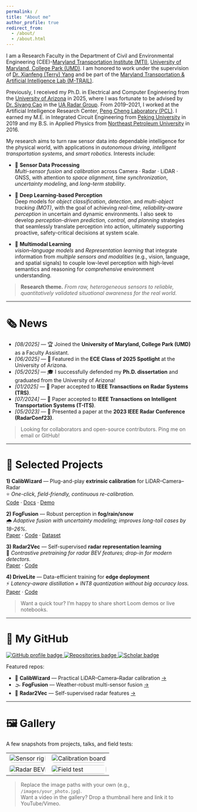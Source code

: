 ```yaml
---
permalink: /
title: "About me"
author_profile: true
redirect_from:
  - /about/
  - /about.html
---
```



I am a Research Faculty in the Department of Civil and Environmental Engineering (CEE)-[Maryland Transportation Institute (MTI)](https://mti.umd.edu/), [University of Maryland, College Park (UMD)](https://umd.edu/). I am honored to work under the supervision of [Dr. Xianfeng (Terry) Yang](https://cee.umd.edu/clark/faculty/1706/Xianfeng-Terry-Yang) and be part of the [Maryland Transportation & Artificial Intelligence Lab (M-TRAIL)](https://mtrail.umd.edu/). 

Previously, I received my Ph.D. in Electrical and Computer Engineering from the [University of Arizona](https://ece.engineering.arizona.edu/) in 2025, where I was fortunate to be advised by [Dr. Siyang Cao](https://ece.engineering.arizona.edu/faculty-staff/faculty/siyang-cao) in the [UA Radar Group](https://github.com/radar-lab). From 2019–2021, I worked at the Artificial Intelligence Research Center, [Peng Cheng Laboratory (PCL)](https://www.pcl.ac.cn/). I earned my M.E. in Integrated Circuit Engineering from [Peking University](https://english.pku.edu.cn/) in 2019 and my B.S. in Applied Physics from [Northeast Petroleum University](https://www.nepu.edu.cn/en/) in 2016. 



My research aims to turn raw sensor data into dependable intelligence for the physical world, with applications in *autonomous driving*, *intelligent transportation systems*, and *smart robotics*. Interests include:
- 📡 **Sensor Data Processing**  
  *Multi-sensor fusion* and *calibration* across Camera · Radar · LiDAR · GNSS, with attention to *space alignment*, *time synchronization*, *uncertainty modeling*, and *long-term stability*.

- 🎯 **Deep Learning-based Perception**  
  Deep models for *object classification*, *detection*, and *multi-object tracking (MOT)*, with the goal of achieving *real-time, reliability-aware perception* in uncertain and dynamic environments. I also seek to develop *perception-driven prediction, control, and planning* strategies that seamlessly translate perception into action, ultimately supporting proactive, safety-critical decisions at system scale.

- 🔀 **Multimodal Learning**  
  *vision–language models* and *Representation learning* that integrate information from *multiple sensors and modalities* (e.g., vision, language, and spatial signals) to couple low-level perception with high-level semantics and reasoning for *comprehensive* environment understanding.


> **Research theme.** *From raw, heterogeneous sensors to reliable, quantitatively validated situational awareness for the real world.*

---


# 🗞️ News  
- *[08/2025]* — 🏆 Joined the **University of Maryland, College Park (UMD)** as a Faculty Assistant.  
- *[06/2025]* — 🌟 Featured in the **ECE Class of 2025 Spotlight** at the University of Arizona.  
- *[05/2025]* — 🎓 I successfully defended my **Ph.D. dissertation** and graduated from the University of Arizona!  
- *[01/2025]* — 📄 Paper accepted to **IEEE Transactions on Radar Systems (TRS)**.  
- *[07/2024]* — 📄 Paper accepted to **IEEE Transactions on Intelligent Transportation Systems (T-ITS)**.  
- *[05/2023]* — 🎤 Presented a paper at the **2023 IEEE Radar Conference (RadarConf23)**.  

> Looking for collaborators and open-source contributors. Ping me on email or GitHub!

---

# 🧪 Selected Projects
**1) CalibWizard** — Plug-and-play **extrinsic calibration** for LiDAR–Camera–Radar  
⭐ *One-click, field-friendly, continuous re-calibration.*  
[Code](#) · [Docs](#) · [Demo](#)

**2) FogFusion** — Robust perception in **fog/rain/snow**  
🌧️ *Adaptive fusion with uncertainty modeling; improves long-tail cases by 18–26%.*  
[Paper](#) · [Code](#) · [Dataset](#)

**3) Radar2Vec** — Self-supervised **radar representation learning**  
🧭 *Contrastive pretraining for radar BEV features; drop-in for modern detectors.*  
[Paper](#) · [Code](#)

**4) DriveLite** — Data-efficient training for **edge deployment**  
⚡ *Latency-aware distillation + INT8 quantization without big accuracy loss.*  
[Paper](#) · [Code](#)

> Want a quick tour? I’m happy to share short Loom demos or live notebooks.

---

# 🧰 My GitHub
<p>
  <a href="https://github.com/leicheng5" target="_blank">
    <img src="https://img.shields.io/badge/GitHub-leicheng5-181717?logo=github" alt="GitHub profile badge">
  </a>
  <a href="https://github.com/leicheng5?tab=repositories" target="_blank">
    <img src="https://img.shields.io/badge/Repositories-Explore-blue" alt="Repositories badge">
  </a>
  <a href="https://scholar.google.com/" target="_blank">
    <img src="https://img.shields.io/badge/Google%20Scholar-Profile-0b6ef6?logo=googlescholar&logoColor=white" alt="Scholar badge">
  </a>
</p>

Featured repos:
- 🔧 **CalibWizard** — Practical LiDAR–Camera–Radar calibration [→](#)  
- 🌫️ **FogFusion** — Weather-robust multi-sensor fusion [→](#)  
- 📡 **Radar2Vec** — Self-supervised radar features [→](#)

---

# 🖼️ Gallery
A few snapshots from projects, talks, and field tests:

<table>
  <tr>
    <td><img src="/images/gallery_01.jpg" alt="Sensor rig" style="border-radius:8px;width:100%"></td>
    <td><img src="/images/gallery_02.jpg" alt="Calibration board" style="border-radius:8px;width:100%"></td>
  </tr>
  <tr>
    <td><img src="/images/gallery_03.jpg" alt="Radar BEV" style="border-radius:8px;width:100%"></td>
    <td><img src="/images/gallery_04.jpg" alt="Field test" style="border-radius:8px;width:100%"></td>
  </tr>
</table>

> Replace the image paths with your own (e.g., `/images/your_photo.jpg`).  
> Want a video in the gallery? Drop a thumbnail here and link it to YouTube/Vimeo.

